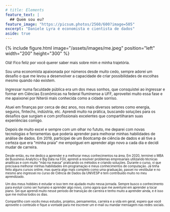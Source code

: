 ```yaml
---
# title: Elements
feature_text: |
  ## Quem sou eu?
feature_image: "https://picsum.photos/2560/600?image=505"
excerpt: "Daniele Lyra é economista e cientista de dados"
aside: true
---
```

{% include figure.html image="/assets/images/me.jpeg" position="left" width="200" height="300" %}

<small> Olá! Fico feliz por você querer saber mais sobre mim e minha trajetória.</small>

<small> Sou uma economista apaixonada por números desde muito cedo, sempre adorei um desafio o que me levou a desenvolver a capacidade de criar possibilidades de escolhas mesmo quando não existem.</small>

<small>Ingressar numa faculdade pública era um dos meus sonhos, que consquistei ao ingressar e formar em Ciências Econômicas na federal fluminense a UFF, aproveitei muito essa fase e me apaixonei por Niterói mais conhecida como a cidade sorriso.</small>
        
 <small> Atuei em finanças por cerca de dez anos, nos mais diversos setores como energia, seguros, fintechs, indústria, etc. Aprendi muito na prática, buscando soluções para os desafios que surgiam e com profissionais excelentes que compartilharam suas experiências comigo.</small>

 <small> Depois de muito excel e sempre com um olhar no fututo, me deparei com novas tecnologias e ferramentas que poderia aprender para melhorar minhas habilidades de análise de dados. Em 2019, participei de um Bootcamp de ciência de dados e ali tive a certeza que era "minha praia" me empolguei em aprender algo novo a cada dia e decidi mudar de carreira. 
        
 <small> Desde então, eu me dedico a aprender e a melhorar meus conhecimentos na área. Em 2020, terminei o MBA de Bussiness Analytics e Big Data na FGV, aprendi a resolver problemas empresariais utilizando técnicas analíticas e com muito "mão na massa" praticando os métodos e criando soluções. Durante o curso, vi que precisava melhorar minhas habilidades em programação e meus conhecimentos de computação. Já tinha feito alguns cursos online, mas queria algo mais completo como uma graduação, passei no vestibular e no mesmo ano ingressei no curso de Ciência de Dados da UNIVESP e tem contribuído muito no meu aprendizado.</small>

 <small> Um dos meus hobbies é estudar e isso tem me ajudado muito nessa jornada. Sempre busco o conhecimento para evoluir como ser humano e aprender algo novo, como agora que me aventurei em aprender a tocar piano. Sei que aprendi muito nesse período de transição de carreira e tenho muito a aprender ainda, e é isso que me motiva todos os dias.</small>

 <small> Compartilho com vocês meus estudos, projetos, pensamentos, carreira e a vida em geral, espero que você aproveite o conteúdo e fique a vontade para me escrever um e-mail ou mandar mensagem nas redes sociais.</small>



<!-- # Heading 1

## Heading 2

### Heading 3

#### Heading 4

##### Heading 5

###### Heading 6

<small>A small element</small>

[A link](https://david.darn.es "A link")

Lorem ipsum dolor sit amet, consectetur adip* isicing elit, sed do eiusmod *tempor incididunt ut labore et dolore magna aliqua.

Duis aute irure dolor in [A link](https://david.darn.es "A link") reprehenderit in voluptate velit esse cillum **bold text** dolore eu fugiat nulla pariatur. Excepteur span element sint occaecat cupidatat non proident, sunt _italicised text_ in culpa qui officia deserunt mollit anim id `some code` est laborum.

* An item
* An item
* An item
* An item
* An item

1. Item one
2. Item two
3. Item three
4. Item four
5. Item five

> A simple blockquote

Some HTML...

``` html
<blockquote cite="http://www.imdb.com/title/tt0284978/quotes/qt1375101">
  <p>You planning a vacation, Mr. Sullivan?</p>
  <footer>
    <a href="http://www.imdb.com/title/tt0284978/quotes/qt1375101">Sunways Security Guard</a>
  </footer>
</blockquote>
```

...CSS...

``` css
blockquote {
  text-align: center;
  font-weight: bold;
}
blockquote footer {
  font-size: .8rem;
}
```

...and JavaScript

``` js
const blockquote = document.querySelector("blockquote")
const bolden = (keyString, string) =>
  string.replace(new RegExp(keyString, 'g'), '<strong>'+keyString+'</strong>')

blockquote.innerHTML = bolden("Mr. Sullivan", blockquote.innerHTML)
```

`Single line of code`

## HTML Includes

### Contact form

{% include site-form.html %}

``` html
{% raw %}{% include site-form.html %}{% endraw %}
```

### Demo map embed

{% include map.html id="1UT-2Z-Vg_MG_TrS5X2p8SthsJhc" title="Coffee shop map" %}

``` html
{% raw %}{% include map.html id="XXXXXX" title="Coffee shop map" %}{% endraw %}
```

### Button include

{% include button.html text="A button" link="https://david.darn.es" %}

{% include button.html text="A button with icon" link="https://twitter.com/daviddarnes" icon="twitter" %}

``` html
{% raw %}{% include button.html text="A button" link="https://david.darn.es" %}
{% include button.html text="A button with icon" link="https://twitter.com/daviddarnes" icon="twitter" %}{% endraw %}
```

### Icon include

{% include icon.html id="twitter" title="twitter" %} [{% include icon.html id="linkedin" title="twitter" %}](https://www.linkedin.com/in/daviddarnes)

``` html
{% raw %}{% include icon.html id="twitter" title="twitter" %}
[{% include icon.html id="linkedin" title="twitter" %}](https://www.linkedin.com/in/daviddarnes){% endraw %}
```

### Video include

{% include video.html id="zrkcGL5H3MU" title="Siteleaf tutorial video" %}

``` html
{% raw %}{% include video.html id="zrkcGL5H3MU" title="Siteleaf tutorial video" %}{% endraw %}
```


### Image includes

{% include figure.html image="https://picsum.photos/600/800?image=894" caption="Image with caption" width="300" height="800" %}

{% include figure.html image="https://picsum.photos/600/800?image=894" caption="Right aligned image" position="right" width="300" height="800" %}

{% include figure.html image="https://picsum.photos/600/800?image=894" caption="Left aligned image" position="left" width="300" height="800" %}

{% include figure.html image="https://picsum.photos/1600/800?image=894" alt="Image with just alt text" %}

``` html
{% raw %}{% include figure.html image="https://picsum.photos/600/800?image=894" caption="Image with caption" width="300" height="800" %}

{% include figure.html image="https://picsum.photos/600/800?image=894" caption="Right aligned image" position="right" width="300" height="800" %}

{% include figure.html image="https://picsum.photos/600/800?image=894" caption="Left aligned image" position="left" width="300" height="800" %}

{% include figure.html image="https://picsum.photos/1600/800?image=894" alt="Image with just alt text" %}{% endraw %}
``` -->
